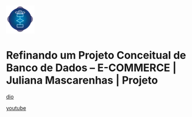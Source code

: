 ![alt text](image.png)

# Refinando um Projeto Conceitual de Banco de Dados – E-COMMERCE | Juliana Mascarenhas | Projeto

[dio](https://web.dio.me/project/refinando-um-projeto-conceitual-de-banco-de-dados-e-commerce/learning/e731f9da-4b6d-458d-a577-6724668077be)

[youtube](https://www.youtube.com/playlist?list=PLUFkgDlXfnjtxvcT0x_jqUbjX5Weyq-jz)

